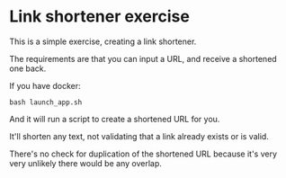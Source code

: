 # Link shortener exercise

This is a simple exercise, creating a link shortener.

The requirements are that you can input a URL, and receive a shortened one back.

If you have docker:

`bash launch_app.sh`

And it will run a script to create a shortened URL for you.

It'll shorten any text, not validating that a link already exists or is valid.

There's no check for duplication of the shortened URL because it's very very unlikely there would be any overlap.
